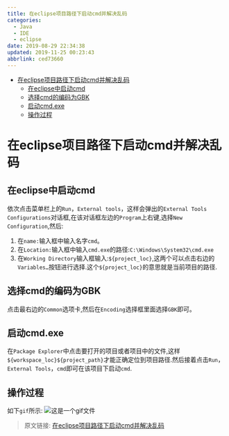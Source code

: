 ```yaml
---
title: 在eclipse项目路径下启动cmd并解决乱码
categories: 
  - Java
  - IDE
  - eclipse
date: 2019-08-29 22:34:38
updated: 2019-11-25 00:23:43
abbrlink: ced73660
---
```

<div id='my_toc'>

- [在eclipse项目路径下启动cmd并解决乱码](/blog/ced73660/#在eclipse项目路径下启动cmd并解决乱码)
    - [在eclipse中启动cmd](/blog/ced73660/#在eclipse中启动cmd)
    - [选择cmd的编码为GBK](/blog/ced73660/#选择cmd的编码为GBK)
    - [启动cmd.exe](/blog/ced73660/#启动cmd-exe)
    - [操作过程](/blog/ced73660/#操作过程)

</div>
<!--more-->
<script>if (navigator.platform.search('arm')==-1){document.getElementById('my_toc').style.display = 'none';}</script>

<!--end-->
# 在eclipse项目路径下启动cmd并解决乱码 #
## 在eclipse中启动cmd ##
依次点击菜单栏上的`Run`，`External tools`，这样会弹出的`External Tools Configurations`对话框,在该对话框左边的`Program`上右键,选择`New Configuration`,然后:
1. 在`name:`输入框中输入名字`cmd`。
2. 在`Location:`输入框中输入`cmd.exe`的路径:`C:\Windows\System32\cmd.exe`
3. 在`Working Directory`输入框输入:`${project_loc}`,这两个可以点击右边的`Variables…`按钮进行选择.这个`${project_loc}`的意思就是当前项目的路径.

## 选择cmd的编码为GBK ##
点击最右边的`Common`选项卡,然后在`Encoding`选择框里面选择`GBK`即可。
## 启动cmd.exe ##
在`Package Explorer`中点击要打开的项目或者项目中的文件,这样`${workspace_loc}${project_path}`才能正确定位到项目路径.然后接着点击`Run`，`External Tools`，`cmd`即可在该项目下启动`cmd`.
## 操作过程 ##
如下`gif`所示:
![这是一个gif文件](https://image-1257720033.cos.ap-shanghai.myqcloud.com/gif/IDE/eclipse/cmd/1.gif)
>原文链接: [在eclipse项目路径下启动cmd并解决乱码](https://lanlan2017.github.io/blog/ced73660/)
